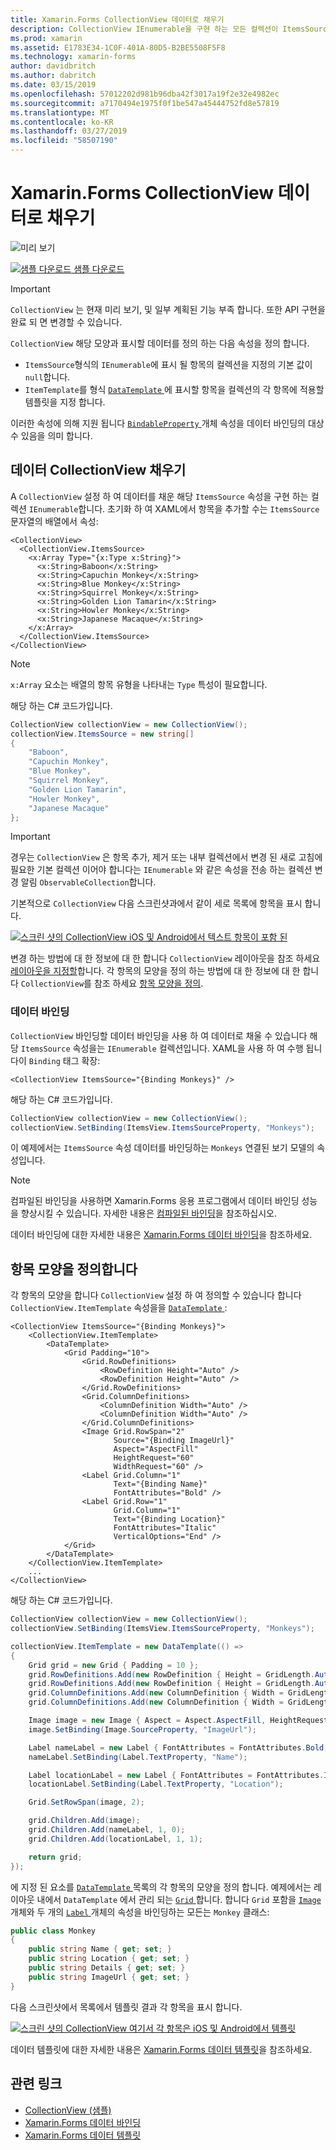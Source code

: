 ```yaml
---
title: Xamarin.Forms CollectionView 데이터로 채우기
description: CollectionView IEnumerable을 구현 하는 모든 컬렉션이 ItemsSource 속성을 설정 하 여 데이터를 사용 하 여 채워집니다.
ms.prod: xamarin
ms.assetid: E1783E34-1C0F-401A-80D5-B2BE5508F5F8
ms.technology: xamarin-forms
author: davidbritch
ms.author: dabritch
ms.date: 03/15/2019
ms.openlocfilehash: 57012202d981b96dba42f3017a19f2e32e4982ec
ms.sourcegitcommit: a7170494e1975f0f1be547a45444752fd8e57819
ms.translationtype: MT
ms.contentlocale: ko-KR
ms.lasthandoff: 03/27/2019
ms.locfileid: "58507190"
---
```

# <a name="populate-xamarinforms-collectionview-with-data"></a>Xamarin.Forms CollectionView 데이터로 채우기

![미리 보기](~/media/shared/preview.png)

[![샘플 다운로드](~/media/shared/download.png) 샘플 다운로드](https://github.com/xamarin/xamarin-forms-samples/tree/forms40/UserInterface/CollectionViewDemos/)

> [!IMPORTANT]
> `CollectionView` 는 현재 미리 보기, 및 일부 계획된 기능 부족 합니다. 또한 API 구현을 완료 되 면 변경할 수 있습니다.

`CollectionView` 해당 모양과 표시할 데이터를 정의 하는 다음 속성을 정의 합니다.

- `ItemsSource`형식의 `IEnumerable`에 표시 될 항목의 컬렉션을 지정의 기본 값이 `null`합니다.
- `ItemTemplate`를 형식 [ `DataTemplate` ](xref:Xamarin.Forms.DataTemplate)에 표시할 항목을 컬렉션의 각 항목에 적용할 템플릿을 지정 합니다.

이러한 속성에 의해 지원 됩니다 [ `BindableProperty` ](xref:Xamarin.Forms.BindableProperty) 개체 속성을 데이터 바인딩의 대상 수 있음을 의미 합니다.

## <a name="populate-a-collectionview-with-data"></a>데이터 CollectionView 채우기

A `CollectionView` 설정 하 여 데이터를 채운 해당 `ItemsSource` 속성을 구현 하는 컬렉션 `IEnumerable`합니다. 초기화 하 여 XAML에서 항목을 추가할 수는 `ItemsSource` 문자열의 배열에서 속성:

```xaml
<CollectionView>
  <CollectionView.ItemsSource>
    <x:Array Type="{x:Type x:String}">
      <x:String>Baboon</x:String>
      <x:String>Capuchin Monkey</x:String>
      <x:String>Blue Monkey</x:String>
      <x:String>Squirrel Monkey</x:String>
      <x:String>Golden Lion Tamarin</x:String>
      <x:String>Howler Monkey</x:String>
      <x:String>Japanese Macaque</x:String>
    </x:Array>
  </CollectionView.ItemsSource>
</CollectionView>
```

> [!NOTE]
> `x:Array` 요소는 배열의 항목 유형을 나타내는 `Type` 특성이 필요합니다.

해당 하는 C# 코드가입니다.

```csharp
CollectionView collectionView = new CollectionView();
collectionView.ItemsSource = new string[]
{
    "Baboon",
    "Capuchin Monkey",
    "Blue Monkey",
    "Squirrel Monkey",
    "Golden Lion Tamarin",
    "Howler Monkey",
    "Japanese Macaque"
};
```

> [!IMPORTANT]
> 경우는 `CollectionView` 은 항목 추가, 제거 또는 내부 컬렉션에서 변경 된 새로 고침에 필요한 기본 컬렉션 이어야 합니다는 `IEnumerable` 와 같은 속성을 전송 하는 컬렉션 변경 알림 `ObservableCollection`합니다.

기본적으로 `CollectionView` 다음 스크린샷과에서 같이 세로 목록에 항목을 표시 합니다.

[![스크린 샷의 CollectionView iOS 및 Android에서 텍스트 항목이 포함 된](populate-data-images/text.png "수집 뷰의 텍스트 항목")](populate-data-images/text-large.png#lightbox "수집 뷰의 텍스트 항목")

변경 하는 방법에 대 한 정보에 대 한 합니다 `CollectionView` 레이아웃을 참조 하세요 [레이아웃을 지정할](layout.md)합니다. 각 항목의 모양을 정의 하는 방법에 대 한 정보에 대 한 합니다 `CollectionView`를 참조 하세요 [항목 모양을 정의](#define-item-appearance).

### <a name="data-binding"></a>데이터 바인딩

`CollectionView` 바인딩할 데이터 바인딩을 사용 하 여 데이터로 채울 수 있습니다 해당 `ItemsSource` 속성을는 `IEnumerable` 컬렉션입니다. XAML을 사용 하 여 수행 됩니다이 `Binding` 태그 확장:

```xaml
<CollectionView ItemsSource="{Binding Monkeys}" />
```

해당 하는 C# 코드가입니다.

```csharp
CollectionView collectionView = new CollectionView();
collectionView.SetBinding(ItemsView.ItemsSourceProperty, "Monkeys");
```

이 예제에서는 `ItemsSource` 속성 데이터를 바인딩하는 `Monkeys` 연결된 보기 모델의 속성입니다.

> [!NOTE]
> 컴파일된 바인딩을 사용하면 Xamarin.Forms 응용 프로그램에서 데이터 바인딩 성능을 향상시킬 수 있습니다. 자세한 내용은 [컴파일된 바인딩](~/xamarin-forms/app-fundamentals/data-binding/compiled-bindings.md)을 참조하십시오.

데이터 바인딩에 대한 자세한 내용은 [Xamarin.Forms 데이터 바인딩](~/xamarin-forms/app-fundamentals/data-binding/index.md)을 참조하세요.

## <a name="define-item-appearance"></a>항목 모양을 정의합니다

각 항목의 모양을 합니다 `CollectionView` 설정 하 여 정의할 수 있습니다 합니다 `CollectionView.ItemTemplate` 속성을을 [ `DataTemplate` ](xref:Xamarin.Forms.DataTemplate):

```xaml
<CollectionView ItemsSource="{Binding Monkeys}">
    <CollectionView.ItemTemplate>
        <DataTemplate>
            <Grid Padding="10">
                <Grid.RowDefinitions>
                    <RowDefinition Height="Auto" />
                    <RowDefinition Height="Auto" />
                </Grid.RowDefinitions>
                <Grid.ColumnDefinitions>
                    <ColumnDefinition Width="Auto" />
                    <ColumnDefinition Width="Auto" />
                </Grid.ColumnDefinitions>
                <Image Grid.RowSpan="2"
                       Source="{Binding ImageUrl}"
                       Aspect="AspectFill"
                       HeightRequest="60"
                       WidthRequest="60" />
                <Label Grid.Column="1"
                       Text="{Binding Name}"
                       FontAttributes="Bold" />
                <Label Grid.Row="1"
                       Grid.Column="1"
                       Text="{Binding Location}"
                       FontAttributes="Italic"
                       VerticalOptions="End" />
            </Grid>
        </DataTemplate>
    </CollectionView.ItemTemplate>
    ...
</CollectionView>
```

해당 하는 C# 코드가입니다.

```csharp
CollectionView collectionView = new CollectionView();
collectionView.SetBinding(ItemsView.ItemsSourceProperty, "Monkeys");

collectionView.ItemTemplate = new DataTemplate(() =>
{
    Grid grid = new Grid { Padding = 10 };
    grid.RowDefinitions.Add(new RowDefinition { Height = GridLength.Auto });
    grid.RowDefinitions.Add(new RowDefinition { Height = GridLength.Auto });
    grid.ColumnDefinitions.Add(new ColumnDefinition { Width = GridLength.Auto });
    grid.ColumnDefinitions.Add(new ColumnDefinition { Width = GridLength.Auto });

    Image image = new Image { Aspect = Aspect.AspectFill, HeightRequest = 60, WidthRequest = 60 };
    image.SetBinding(Image.SourceProperty, "ImageUrl");

    Label nameLabel = new Label { FontAttributes = FontAttributes.Bold };
    nameLabel.SetBinding(Label.TextProperty, "Name");

    Label locationLabel = new Label { FontAttributes = FontAttributes.Italic, VerticalOptions = LayoutOptions.End };
    locationLabel.SetBinding(Label.TextProperty, "Location");

    Grid.SetRowSpan(image, 2);

    grid.Children.Add(image);
    grid.Children.Add(nameLabel, 1, 0);
    grid.Children.Add(locationLabel, 1, 1);

    return grid;
});
```

에 지정 된 요소를 [ `DataTemplate` ](xref:Xamarin.Forms.DataTemplate) 목록의 각 항목의 모양을 정의 합니다. 예제에서는 레이아웃 내에서 `DataTemplate` 에서 관리 되는 [ `Grid` ](xref:Xamarin.Forms.Grid)합니다. 합니다 `Grid` 포함을 [ `Image` ](xref:Xamarin.Forms.Image) 개체와 두 개의 [ `Label` ](xref:Xamarin.Forms.Label) 개체의 속성을 바인딩하는 모든는 `Monkey` 클래스:

```csharp
public class Monkey
{
    public string Name { get; set; }
    public string Location { get; set; }
    public string Details { get; set; }
    public string ImageUrl { get; set; }
}
```

다음 스크린샷에서 목록에서 템플릿 결과 각 항목을 표시 합니다.

[![스크린 샷의 CollectionView 여기서 각 항목은 iOS 및 Android에서 템플릿](populate-data-images/datatemplate.png "수집 뷰의 템플릿 항목")](populate-data-images/datatemplate-large.png#lightbox "수집 뷰의 템플릿 항목")

데이터 템플릿에 대한 자세한 내용은 [Xamarin.Forms 데이터 템플릿](~/xamarin-forms/app-fundamentals/templates/data-templates/index.md)을 참조하세요.

## <a name="related-links"></a>관련 링크

- [CollectionView (샘플)](https://github.com/xamarin/xamarin-forms-samples/tree/forms40/UserInterface/CollectionViewDemos/)
- [Xamarin.Forms 데이터 바인딩](~/xamarin-forms/app-fundamentals/data-binding/index.md)
- [Xamarin.Forms 데이터 템플릿](~/xamarin-forms/app-fundamentals/templates/data-templates/index.md)
